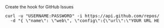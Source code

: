 Create the hook for GitHub Issues
<pre>curl -u "USERNAME:PASSWORD" -i https://api.github.com/repos/USERNAME/REPO/hooks \
  -d "{ \"name\": \"web\", \"config\":{\"url\":\"YOUR URL HERE!\"},\"events\":[\"issues\"]}"</pre>